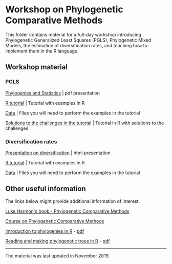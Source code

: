 # Workshop on Phylogenetic Comparative Methods

This folder contains material for a full-day workshop introducing Phylogenetic Generalized Least Squares (PGLS), Phylogenetic Mixed Models, the estimation of diversification rates, and teaching how to implement them in the R language.

## Workshop material

### PGLS

[Phylogenies and Statistics](https://github.com/simjoly/QCBSworkshop2017/blob/master/PGLS_presentation.pdf) | pdf presentation

[R tutorial](http://htmlpreview.github.com/?http://github.com/simjoly/QCBSworkshop2017/blob/master/StatsPhylo.html) | Tutorial with examples in R

[Data](http://github.com/simjoly/QCBSworkshop2017/blob/master/data) | Files you will need to perform the examples in the tutorial

[Solutions to the challenges in the tutorial](http://htmlpreview.github.com/?http://github.com/simjoly/QCBSworkshop2017/blob/master/StatsPhylo.html) | Tutorial in R with solutions to the challenges


### Diversification rates

[Presentation on diversification](https://github.com/simjoly/CourseComparativeMethods/blob/master/lecture7/Slides_Lecture7.html) | html presentation

[R tutorial](http://htmlpreview.github.com/?https://github.com/simjoly/CourseComparativeMethods/blob/master/lecture7/Diversification.html) | Tutorial with examples in R

[Data](https://github.com/simjoly/CourseComparativeMethods/tree/master/lecture7/data) | Files you will need to perform the examples in the tutorial


## Other useful information

The links below might provide additional information of interest.

[Luke Harmon's book - Phylogenetic Comparative Methods](https://lukejharmon.github.io/pcm/)

[Course on Phylogenetic Comparative Methods](http://github.com/simjoly/CourseComparativeMethods/)

[Introduction to phylogenies in R](http://htmlpreview.github.com/?http://github.com/simjoly/CourseComparativeMethods/blob/master/lecture1/Introduction_phylo.html) - [pdf](http://github.com/simjoly/CourseComparativeMethods/blob/master/lecture1/Introduction_phylo.pdf)

[Reading and making phylogenetic trees in R](http://htmlpreview.github.com/?http://github.com/simjoly/CourseComparativeMethods/blob/master/lecture2/PhylogeneticTree.html) - [pdf](http://github.com/simjoly/CourseComparativeMethods/blob/master/lecture2/PhylogeneticTree.pdf)


----

The material was last updated in November 2019.